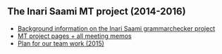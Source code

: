 ## The Inari Saami MT project (2014-2016)

-   [Background information on the Inari Saami grammarchecker
    project](docu-smn-background.html)
-   [MT project pages + all meeting
    memos](/mt/smesmn/NorthSaamiInariSaamiMachineTranslation.html)
-   [Plan for our team work (2015)](TeamWorkPlan.html)
